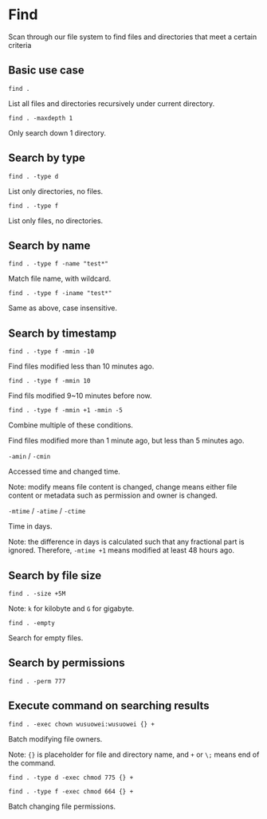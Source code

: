 # Find

Scan through our file system to find files and directories that meet a certain criteria

## Basic use case

`find .`

List all files and directories recursively under current directory.

`find . -maxdepth 1`

Only search down 1 directory.

## Search by type

`find . -type d`

List only directories, no files.

`find . -type f`

List only files, no directories.

## Search by name

`find . -type f -name "test*"`

Match file name, with wildcard.

`find . -type f -iname "test*"`

Same as above, case insensitive.

## Search by timestamp

`find . -type f -mmin -10`

Find files modified less than 10 minutes ago.

`find . -type f -mmin 10`

Find fils modified 9~10 minutes before now.

`find . -type f -mmin +1 -mmin -5`

Combine multiple of these conditions.

Find files modified more than 1 minute ago, but less than 5 minutes ago.

`-amin` / `-cmin`

Accessed time and changed time.

Note: modify means file content is changed, change means either file content or metadata such as permission and owner is changed.

`-mtime` / `-atime` / `-ctime`

Time in days.

Note: the difference in days is calculated such that any fractional part is ignored. Therefore, `-mtime +1` means modified at least 48 hours ago.

## Search by file size

`find . -size +5M`

Note: `k` for kilobyte and `G` for gigabyte.

`find . -empty`

Search for empty files.

## Search by permissions

`find . -perm 777`

## Execute command on searching results

`find . -exec chown wusuowei:wusuowei {} +`

Batch modifying file owners.

Note: `{}` is placeholder for file and directory name, and `+` or `\;` means end of the command.

`find . -type d -exec chmod 775 {} +`

`find . -type f -exec chmod 664 {} +`

Batch changing file permissions.


